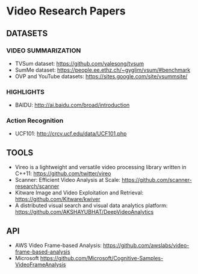# Video Research Papers


## DATASETS

### VIDEO SUMMARIZATION

* TVSum dataset: https://github.com/yalesong/tvsum
* SumMe dataset: https://people.ee.ethz.ch/~gyglim/vsum/#benchmark
* OVP and YouTube datasets: https://sites.google.com/site/vsummsite/

### HIGHLIGHTS

* BAIDU: http://ai.baidu.com/broad/introduction

### Action Recognition

* UCF101: http://crcv.ucf.edu/data/UCF101.php


## TOOLS

* Vireo is a lightweight and versatile video processing library written in C++11: https://github.com/twitter/vireo
* Scanner: Efficient Video Analysis at Scale: https://github.com/scanner-research/scanner
* Kitware Image and Video Exploitation and Retrieval: https://github.com/Kitware/kwiver
* A distributed visual search and visual data analytics platform: https://github.com/AKSHAYUBHAT/DeepVideoAnalytics

## API

* AWS Video Frame-based Analysis: https://github.com/awslabs/video-frame-based-analysis
* Microsoft https://github.com/Microsoft/Cognitive-Samples-VideoFrameAnalysis
